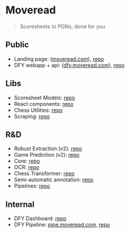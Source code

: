 # Moveread

> Scoresheets to PGNs, done for you


## Public
- Landing page: ([moveread.com](https://moveread.com)), [repo](https://github.com/moveread/landing)
- DFY webapp + api: ([dfy.moveread.com](https://dfy.moveread.com)), [repo](https://github.com/moveread/dfy)

## Libs
- Scoresheet Models: [repo](https://github.com/moveread/scoresheet-models)
- React components: [repo](https://github.com/moveread/react)
- Chess Utilities: [repo](https://github.com/moveread/chess)
- Scraping: [repo](https://github.com/moveread/scraping)

## R&D
- Robust Extraction (v2): [repo](https://github.com/moveread/robust-extraction)
- Game Prediction (v2): [repo](https://github.com/moveread/game-prediction2)
- Core: [repo](https://github.com/moveread/core)
- OCR: [repo](https://github.com/moveread/ocr)
- Chess Transformer: [repo](https://github.com/moveread/chess-transformer)
- Semi-automatic annotation: [repo](https://github.com/moveread/annotation)
- Pipelines: [repo](https://github.com/moveread/pipelines)

## Internal
- DFY Dashboard: [repo](https://github.com/moveread/dashboard)
- DFY Pipeline: [pipe.moveread.com](https://pipe.moveread.com), [repo](https://github.com/moveread/dfy-pipeline)